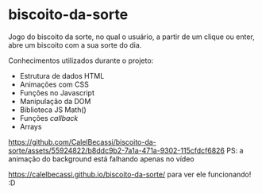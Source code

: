 # biscoito-da-sorte
Jogo do biscoito da sorte, no qual o usuário, a partir de um clique ou enter, abre um biscoito com a sua sorte do dia.

Conhecimentos utilizados durante o projeto:
- Estrutura de dados HTML
- Animações com CSS
- Funções no Javascript
- Manipulação da DOM
- Biblioteca JS Math()
- Funções *callback*
- Arrays

https://github.com/CalelBecassi/biscoito-da-sorte/assets/55924822/b8ddc9b2-7a1a-471a-9302-115cfdcf6826
PS: a animação do background está falhando apenas no vídeo

https://calelbecassi.github.io/biscoito-da-sorte/ para ver ele funcionando! :D
